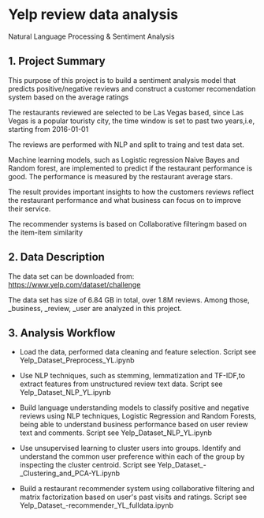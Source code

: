 # Yelp review data analysis

Natural Language Processing & Sentiment Analysis

## 1. Project Summary

This purpose of this project is to build a sentiment analysis model that predicts positive/negative reviews and construct a customer recomendation system based on the average ratings

The restaurants reviewed are selected to be Las Vegas based, since Las Vegas is a popular touristy city, the time window is set to past two years,i.e, starting from 2016-01-01

The reviews are performed with NLP and split to traing and test data set.

Machine learning models, such as Logistic regression Naive Bayes and Random forest, are implemented to predict if the restaurant performance is good. The performance is measured by the restaurant average stars.

The result provides important insights to how the customers reviews reflect the restaurant performance and what business can focus on to improve their service.

The recommender systems is based on Collaborative filteringm based on the item-item similarity

## 2. Data Description

The data set can be downloaded from: https://www.yelp.com/dataset/challenge

The data set has size of 6.84 GB in total, over 1.8M reviews. Among those, _business, _review, _user are analyzed in this project.


## 3. Analysis Workflow

* Load the data, performed data cleaning and feature selection. 
Script see Yelp_Dataset_Preprocess_YL.ipynb

* Use NLP techniques, such as stemming, lemmatization and TF-IDF,to extract features from unstructured review text data. Script see Yelp_Dataset_NLP_YL.ipynb

* Build language understanding models to classify positive and negative reviews using NLP techniques, Logistic Regression and Random Forests, being able to understand business
performance based on user review text and comments. Script see Yelp_Dataset_NLP_YL.ipynb

* Use unsupervised learning to cluster users into groups. Identify and understand the common user preference within each of the group by inspecting the cluster centroid.
Script see Yelp_Dataset_-_Clustering_and_PCA-YL.ipynb

* Build a restaurant recommender system using collaborative filtering and matrix factorization based on user's past visits and ratings.
Script see Yelp_Dataset_-recommender_YL_fulldata.ipynb
